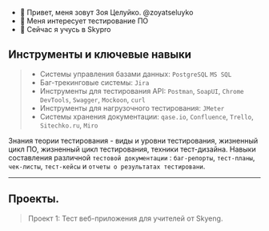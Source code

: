 - 👋 Привет, меня зовут Зоя Целуйко. @zoyatseluyko
- 👀 Меня интересует тестирование ПО
- 🌱 Сейчас я учусь в Skypro

## Инструменты и ключевые навыки

> - Системы управления базами данных: ``PostgreSQL`` ``MS SQL``
> - Баг-трекинговые системы: ``Jira``
> - Инструменты для тестирования API:  ``Postman``, ``SoapUI``, ``Chrome DevTools``, ``Swagger``, ``Mockoon``, ``curl``
> - Инструменты для нагрузочного тестирования: ``JMeter``
> - Системы хранения документации: ``qase.io``, ``Confluence``, ``Trello``, ``Sitechko.ru``, ``Miro``

Знания теории тестирования - виды и уровни тестирования, жизненный цикл ПО, жизненный цикл тестирования, техники тест-дизайна.
Навыки составления различной ``тестовой документации`` : ``баг-репорты``, ``тест-планы``, ``чек-листы``, ``тест-кейсы`` и ``отчеты о результатах тестировани``.

---
## Проекты.
> Проект 1: Тест веб-приложения для учителей от Skyeng.











